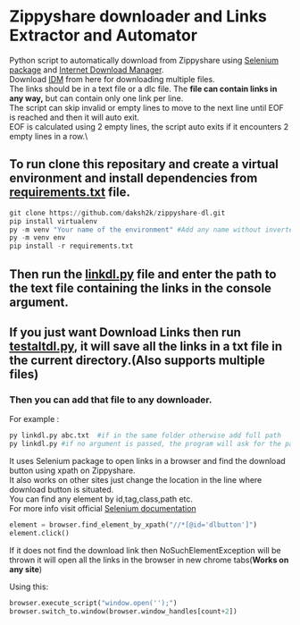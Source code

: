 # Zippyshare downloader and Links Extractor and Automator
Python script to automatically download from Zippyshare using [Selenium package](https://www.selenium.dev/) and [Internet Download Manager](https://www.internetdownloadmanager.com/).\
Download [IDM](https://www.internetdownloadmanager.com/download.html) from here for downloading multiple files.\
The links should be in a text file or a dlc file. The **file can contain links in any way,** but can contain only one link per line.\
The script can skip invalid or empty lines to move to the next line until EOF is reached and then it will auto exit.\
EOF is calculated using 2 empty lines, the script auto exits if it encounters 2 empty lines in a row.\


## To run clone this repositary and create a virtual environment and install dependencies from [requirements.txt](./requirements.txt) file.
```python
git clone https://github.com/daksh2k/zippyshare-dl.git
pip install virtualenv
py -m venv "Your name of the environment" #Add any name without inverted commas
py -m venv env
pip install -r requirements.txt
```

## Then run the [linkdl.py](./linkdl.py) file and enter the path to the text file containing the links in the console argument.
## If you just want Download Links then run [testaltdl.py](./testaltdl.py), it will save all the links in a txt file in the current directory.(Also supports multiple files)
### Then you can add that file to any downloader.

For example :
```python
py linkdl.py abc.txt  #if in the same folder otherwise add full path
py linkdl.py #if no argument is passed, the program will ask for the path
```
It uses Selenium package to open links in a browser and find the download button using xpath on Zippyshare.\
It also works on other sites just change the location in the line where download button is situated.\
You can find any element by id,tag,class,path etc.\
For more info visit official [Selenium documentation](https://selenium-python.readthedocs.io/locating-elements.html)

```python
element = browser.find_element_by_xpath("//*[@id='dlbutton']")
element.click()
```
If it does not find the download link then NoSuchElementException will be thrown it will open all the links in the browser in new chrome tabs(**Works on any site**)


Using this:
```python
browser.execute_script("window.open('');")
browser.switch_to.window(browser.window_handles[count+2])
```


